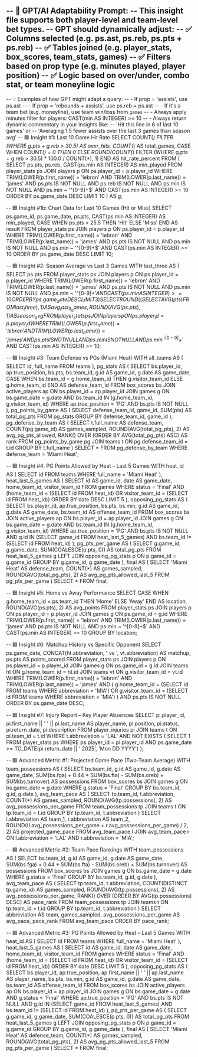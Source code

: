 -- 🔁 GPT/AI Adaptability Prompt:
-- This insight file supports both player-level and team-level bet types.
-- GPT should dynamically adjust:
--   ✅ Columns selected (e.g. ps.ast, ps.reb, ps.pts + ps.reb)
--   ✅ Tables joined (e.g. player_stats, box_scores, team_stats, games)
--   ✅ Filters based on prop type (e.g. minutes played, player position)
--   ✅ Logic based on over/under, combo stat, or team moneyline logic
--
-- 💡 Examples of how GPT might adapt a query:
-- - If prop = 'assists', use ps.ast
-- - If prop = 'rebounds + assists', use ps.reb + ps.ast
-- - If it's a team bet (e.g. moneyline), use team win/loss from `games`
-- - Always apply minutes filter for players: CAST(min AS INTEGER) >= 10
-- - Always return dynamic commentary in your insights like:
--     'Hit this line in 6 of last 10 games' or
--     'Averaging 1.5 fewer assists over the last 3 games than season avg'
-- 🟦 Insight #1: Last 10 Game Hit Rate
SELECT
  COUNT(*) FILTER (WHERE g.pts + g.reb > 30.5) AS over_hits,
  COUNT(*) AS total_games,
  CASE
    WHEN COUNT(*) = 0 THEN 0
    ELSE ROUND(COUNT(*) FILTER (WHERE g.pts + g.reb > 30.5) * 100.0 / COUNT(*), 1)
  END AS hit_rate_percent
FROM (
  SELECT ps.pts, ps.reb, CAST(ps.min AS INTEGER) AS min_played
  FROM player_stats ps
  JOIN players p ON ps.player_id = p.player_id
  WHERE TRIM(LOWER(p.first_name)) = 'lebron'
    AND TRIM(LOWER(p.last_name)) = 'james'
    AND ps.pts IS NOT NULL
    AND ps.reb IS NOT NULL
    AND ps.min IS NOT NULL
    AND ps.min ~ '^[0-9]+$'
    AND CAST(ps.min AS INTEGER) >= 10
  ORDER BY ps.game_date DESC
  LIMIT 10
) AS g;

-- 🟦 Insight #1b: Chart Data for Last 10 Games (Hit or Miss)
SELECT
 ps.game_id,
 ps.game_date,
 ps.pts,
 CAST(ps.min AS INTEGER) AS min_played,
 CASE
   WHEN ps.pts > 25.5 THEN 'Hit'
   ELSE 'Miss'
 END AS result
FROM player_stats ps
JOIN players p ON ps.player_id = p.player_id
WHERE TRIM(LOWER(p.first_name)) = 'lebron'
 AND TRIM(LOWER(p.last_name)) = 'james'
 AND ps.pts IS NOT NULL
 AND ps.min IS NOT NULL
 AND ps.min ~ '^[0-9]+$'
 AND CAST(ps.min AS INTEGER) >= 10
ORDER BY ps.game_date DESC
LIMIT 10;

-- 🟦 Insight #2: Season Average vs Last 3 Games
WITH last_three AS (
 SELECT ps.pts
 FROM player_stats ps
 JOIN players p ON ps.player_id = p.player_id
 WHERE TRIM(LOWER(p.first_name)) = 'lebron'
   AND TRIM(LOWER(p.last_name)) = 'james'
   AND ps.pts IS NOT NULL
   AND ps.min IS NOT NULL
   AND ps.min ~ '^[0-9]+$'
   AND CAST(ps.min AS INTEGER) >= 10
 ORDER BY ps.game_date DESC
 LIMIT 3
)
SELECT
 ROUND((SELECT AVG(pts) FROM last_three), 1) AS avg_last_3_games,
 ROUND(AVG(ps.pts), 1) AS season_avg
FROM player_stats ps
JOIN players p ON ps.player_id = p.player_id
WHERE TRIM(LOWER(p.first_name)) = 'lebron'
 AND TRIM(LOWER(p.last_name)) = 'james'
 AND ps.pts IS NOT NULL
 AND ps.min IS NOT NULL
 AND ps.min ~ '^[0-9]+$'
 AND CAST(ps.min AS INTEGER) >= 10;

-- 🟦 Insight #3: Team Defense vs PGs (Miami Heat)
WITH all_teams AS (
  SELECT id, full_name FROM teams
),
pg_stats AS (
  SELECT
    bs.player_id,
    ap.true_position,
    bs.pts,
    bs.team_id,
    g.id AS game_id,
    g.date AS game_date,
    CASE
      WHEN bs.team_id = g.home_team_id THEN g.visitor_team_id
      ELSE g.home_team_id
    END AS defense_team_id
  FROM box_scores bs
  JOIN active_players ap ON bs.player_id = ap.player_id
  JOIN games g ON bs.game_date = g.date
    AND bs.team_id IN (g.home_team_id, g.visitor_team_id)
  WHERE ap.true_position = 'PG'
    AND bs.pts IS NOT NULL
),
pg_points_by_game AS (
  SELECT
    defense_team_id,
    game_id,
    SUM(pts) AS total_pg_pts
  FROM pg_stats
  GROUP BY defense_team_id, game_id
),
pg_defense_by_team AS (
  SELECT
    t.full_name AS defense_team,
    COUNT(pg.game_id) AS games_sampled,
    ROUND(AVG(total_pg_pts), 2) AS avg_pg_pts_allowed,
    RANK() OVER (ORDER BY AVG(total_pg_pts) ASC) AS rank
  FROM pg_points_by_game pg
  JOIN teams t ON pg.defense_team_id = t.id
  GROUP BY t.full_name
)
SELECT *
FROM pg_defense_by_team
WHERE defense_team = 'Miami Heat';

-- 🟦 Insight #4: PG Points Allowed by Heat – Last 5 Games
WITH heat_id AS (
 SELECT id FROM teams WHERE full_name = 'Miami Heat'
),
heat_last_5_games AS (
 SELECT id AS game_id, date AS game_date, home_team_id, visitor_team_id
 FROM games
 WHERE status = 'Final'
   AND (home_team_id = (SELECT id FROM heat_id)
        OR visitor_team_id = (SELECT id FROM heat_id))
 ORDER BY date DESC
 LIMIT 5
),
opposing_pg_stats AS (
 SELECT
   bs.player_id,
   ap.true_position,
   bs.pts,
   bs.min,
   g.id AS game_id,
   g.date AS game_date,
   bs.team_id AS offense_team_id
 FROM box_scores bs
 JOIN active_players ap ON bs.player_id = ap.player_id
 JOIN games g ON bs.game_date = g.date
             AND bs.team_id IN (g.home_team_id, g.visitor_team_id)
 WHERE ap.true_position = 'PG'
   AND bs.pts IS NOT NULL
   AND g.id IN (SELECT game_id FROM heat_last_5_games)
   AND bs.team_id != (SELECT id FROM heat_id)
),
pg_pts_per_game AS (
 SELECT
   g.game_id,
   g.game_date,
   SUM(COALESCE(p.pts, 0)) AS total_pg_pts
 FROM heat_last_5_games g
 LEFT JOIN opposing_pg_stats p ON p.game_id = g.game_id
 GROUP BY g.game_id, g.game_date
),
final AS (
 SELECT
   'Miami Heat' AS defense_team,
   COUNT(*) AS games_sampled,
   ROUND(AVG(total_pg_pts), 2) AS avg_pg_pts_allowed_last_5
 FROM pg_pts_per_game
)
SELECT * FROM final;

-- 🟦 Insight #5: Home vs Away Performance
SELECT
 CASE
   WHEN g.home_team_id = ps.team_id THEN 'Home'
   ELSE 'Away'
 END AS location,
 ROUND(AVG(ps.pts), 2) AS avg_points
FROM player_stats ps
JOIN players p ON ps.player_id = p.player_id
JOIN games g ON ps.game_id = g.id
WHERE TRIM(LOWER(p.first_name)) = 'lebron'
 AND TRIM(LOWER(p.last_name)) = 'james'
 AND ps.pts IS NOT NULL
 AND ps.min ~ '^[0-9]+$'
 AND CAST(ps.min AS INTEGER) >= 10
GROUP BY location;

-- 🟦 Insight #6: Matchup History vs Specific Opponent
SELECT
 ps.game_date,
 CONCAT(ht.abbreviation, ' vs ', vt.abbreviation) AS matchup,
 ps.pts AS points_scored
FROM player_stats ps
JOIN players p ON ps.player_id = p.player_id
JOIN games g ON ps.game_id = g.id
JOIN teams ht ON g.home_team_id = ht.id
JOIN teams vt ON g.visitor_team_id = vt.id
WHERE TRIM(LOWER(p.first_name)) = 'lebron'
 AND TRIM(LOWER(p.last_name)) = 'james'
 AND (
   g.home_team_id = (SELECT id FROM teams WHERE abbreviation = 'MIA')
   OR g.visitor_team_id = (SELECT id FROM teams WHERE abbreviation = 'MIA')
 )
 AND ps.pts IS NOT NULL
ORDER BY ps.game_date DESC;

-- 🟦 Insight #7: Injury Report – Key Player Absences
SELECT
 pi.player_id,
 pi.first_name || ' ' || pi.last_name AS player_name,
 pi.position,
 pi.status,
 pi.return_date,
 pi.description
FROM player_injuries pi
JOIN teams t ON pi.team_id = t.id
WHERE t.abbreviation = 'LAL'
 AND NOT EXISTS (
   SELECT 1
   FROM player_stats ps
   WHERE ps.player_id = pi.player_id
     AND ps.game_date >= TO_DATE(pi.return_date || ' 2025', 'Mon DD YYYY')
 );

-- 🟦 Advanced Metric #1: Projected Game Pace (Two-Team Average)
WITH team_possessions AS (
 SELECT
   bs.team_id,
   g.id AS game_id,
   g.date AS game_date,
   SUM(bs.fga) +
   0.44 * SUM(bs.fta) -
   SUM(bs.oreb) +
   SUM(bs.turnover) AS possessions
 FROM box_scores bs
 JOIN games g ON bs.game_date = g.date
 WHERE g.status = 'Final'
 GROUP BY bs.team_id, g.id, g.date
),
avg_team_pace AS (
 SELECT
   tp.team_id,
   t.abbreviation,
   COUNT(*) AS games_sampled,
   ROUND(AVG(tp.possessions), 2) AS avg_possessions_per_game
 FROM team_possessions tp
 JOIN teams t ON tp.team_id = t.id
 GROUP BY tp.team_id, t.abbreviation
)
SELECT
 l.abbreviation AS team_1,
 r.abbreviation AS team_2,
 ROUND((l.avg_possessions_per_game + r.avg_possessions_per_game) / 2, 2) AS projected_game_pace
FROM avg_team_pace l
JOIN avg_team_pace r ON l.abbreviation = 'LAL' AND r.abbreviation = 'MIA';

-- 🟦 Advanced Metric #2: Team Pace Rankings
WITH team_possessions AS (
 SELECT
   bs.team_id,
   g.id AS game_id,
   g.date AS game_date,
   SUM(bs.fga) +
   0.44 * SUM(bs.fta) -
   SUM(bs.oreb) +
   SUM(bs.turnover) AS possessions
 FROM box_scores bs
 JOIN games g ON bs.game_date = g.date
 WHERE g.status = 'Final'
 GROUP BY bs.team_id, g.id, g.date
),
avg_team_pace AS (
 SELECT
   tp.team_id,
   t.abbreviation,
   COUNT(DISTINCT tp.game_id) AS games_sampled,
   ROUND(AVG(tp.possessions), 2) AS avg_possessions_per_game,
   RANK() OVER (ORDER BY AVG(tp.possessions) DESC) AS pace_rank
 FROM team_possessions tp
 JOIN teams t ON tp.team_id = t.id
 GROUP BY tp.team_id, t.abbreviation
)
SELECT
 abbreviation AS team,
 games_sampled,
 avg_possessions_per_game AS avg_pace,
 pace_rank
FROM avg_team_pace
ORDER BY pace_rank;

-- 🟦 Advanced Metric #3: PG Points Allowed by Heat – Last 5 Games
WITH heat_id AS (
 SELECT id FROM teams WHERE full_name = 'Miami Heat'
),
heat_last_5_games AS (
 SELECT id AS game_id, date AS game_date, home_team_id, visitor_team_id
 FROM games
 WHERE status = 'Final'
   AND (home_team_id = (SELECT id FROM heat_id)
        OR visitor_team_id = (SELECT id FROM heat_id))
 ORDER BY date DESC
 LIMIT 5
),
opposing_pg_stats AS (
 SELECT
   bs.player_id,
   ap.true_position,
   ap.first_name || ' ' || ap.last_name AS player_name,
   bs.pts,
   bs.min,
   g.id AS game_id,
   g.date AS game_date,
   bs.team_id AS offense_team_id
 FROM box_scores bs
 JOIN active_players ap ON bs.player_id = ap.player_id
 JOIN games g ON bs.game_date = g.date AND g.status = 'Final'
 WHERE ap.true_position = 'PG'
   AND bs.pts IS NOT NULL
   AND g.id IN (SELECT game_id FROM heat_last_5_games)
   AND bs.team_id != (SELECT id FROM heat_id)
),
pg_pts_per_game AS (
 SELECT
   g.game_id,
   g.game_date,
   SUM(COALESCE(p.pts, 0)) AS total_pg_pts
 FROM heat_last_5_games g
 LEFT JOIN opposing_pg_stats p ON p.game_id = g.game_id
 GROUP BY g.game_id, g.game_date
),
final AS (
 SELECT
   'Miami Heat' AS defense_team,
   COUNT(*) AS games_sampled,
   ROUND(AVG(total_pg_pts), 2) AS avg_pg_pts_allowed_last_5
 FROM pg_pts_per_game
)
SELECT * FROM final;
